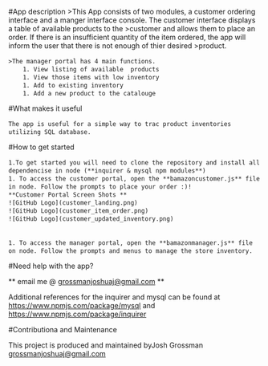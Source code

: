 #App description
    >This App consists of two modules, a customer ordering interface and a manger interface console. The customer interface displays a table of available products to the 
    >customer and allows them to place an order. If there is an insufficient quantity of the item ordered, the app will inform the user that there is not enough of thier desired >product. 

    >The manager portal has 4 main functions.
        1. View listing of available  products
        1. View those items with low inventory
        1. Add to existing inventory
        1. Add a new product to the catalouge
#What makes it useful

    The app is useful for a simple way to trac product inventories utilizing SQL database. 
#How to get started

    1.To get started you will need to clone the repository and install all dependencise in node (**inquirer & mysql npm modules**)
    1. To access the customer portal, open the **bamazoncustomer.js** file in node. Follow the prompts to place your order :)!
    **Customer Portal Screen Shots **
    ![GitHub Logo](customer_landing.png)
    ![GitHub Logo](customer_item_order.png)
    ![GitHub Logo](customer_updated_inventory.png)

    
    1. To access the manager portal, open the **bamazonmanager.js** file on node. Follow the prompts and menus to manage the store inventory.
#Need help with the app?

** email me @ grossmanjoshuaj@gmail.com ** 

Additional references for the inquirer and mysql can be found at <https://www.npmjs.com/package/mysql> and <https://www.npmjs.com/package/inquirer>


#Contributiona and Maintenance

This project is produced and maintained byJosh Grossman <grossmanjoshuaj@gmail.com>

